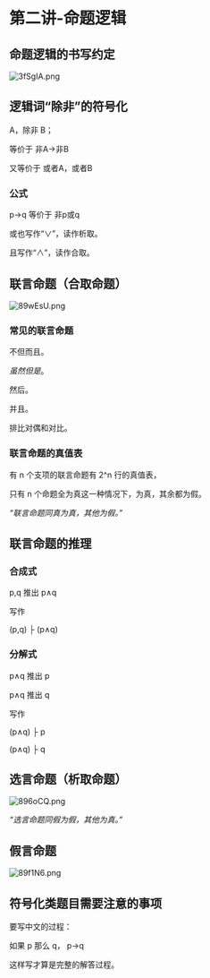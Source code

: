 # 第二讲-命题逻辑
## 命题逻辑的书写约定
![3fSgIA.png](https://s2.ax1x.com/2020/03/02/3fSgIA.png)
## 逻辑词“除非”的符号化
A，除非 B；

等价于 非A→非B

又等价于 或者A，或者B

### 公式
p→q 等价于 非p或q

或也写作“∨”，读作析取。

且写作“∧”，读作合取。

## 联言命题（合取命题）
![89wEsU.png](https://s2.ax1x.com/2020/03/09/89wEsU.png)

### 常见的联言命题
不但而且。

*虽然但是*。

然后。

并且。

排比对偶和对比。

### 联言命题的真值表
有 n 个支项的联言命题有 2^n 行的真值表，

只有 n 个命题全为真这一种情况下，为真，其余都为假。

*“联言命题同真为真，其他为假。”*

## 联言命题的推理
### 合成式
p,q 推出 p∧q

写作

(p,q) ├ (p∧q)

### 分解式
p∧q 推出 p

p∧q 推出 q

写作

(p∧q) ├ p

(p∧q) ├ q

## 选言命题（析取命题）
![896oCQ.png](https://s2.ax1x.com/2020/03/09/896oCQ.png)

*“选言命题同假为假，其他为真。”*

## 假言命题
![89f1N6.png](https://s2.ax1x.com/2020/03/09/89f1N6.png)

## 符号化类题目需要注意的事项
要写中文的过程：

如果 p 那么 q， p→q

这样写才算是完整的解答过程。
